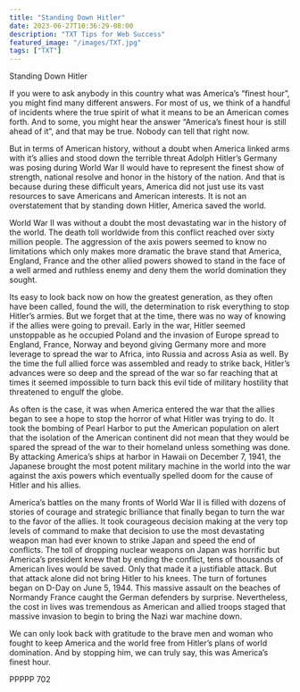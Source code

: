 ```yaml
---
title: "Standing Down Hitler"
date: 2023-06-27T10:36:29-08:00
description: "TXT Tips for Web Success"
featured_image: "/images/TXT.jpg"
tags: ["TXT"]
---
```


Standing Down Hitler

If you were to ask anybody in this country what was America’s “finest hour”, you might find many different answers.  For most of us, we think of a handful of incidents where the true spirit of what it means to be an American comes forth.  And to some, you might hear the answer “America’s finest hour is still ahead of it”, and that may be true.  Nobody can tell that right now.

But in terms of American history, without a doubt when America linked arms with it’s allies and stood down the terrible threat Adolph Hitler’s Germany was posing during World War II would have to represent the finest show of strength, national resolve and honor in the history of the nation.  And that is because during these difficult years, America did not just use its vast resources to save Americans and American interests.  It is not an overstatement that by standing down Hitler, America saved the world.

World War II was without a doubt the most devastating war in the history of the world.  The death toll worldwide from this conflict reached over sixty million people.  The aggression of the axis powers seemed to know no limitations which only makes more dramatic the brave stand that America, England, France and the other allied powers showed to stand in the face of a well armed and ruthless enemy and deny them the world domination they sought.

Its easy to look back now on how the greatest generation, as they often have been called, found the will, the determination to risk everything to stop Hitler’s armies.  But we forget that at the time, there was no way of knowing if the allies were going to prevail.  Early in the war, Hitler seemed unstoppable as he occupied Poland and the invasion of Europe spread to England, France, Norway and beyond giving Germany more and more leverage to spread the war to Africa, into Russia and across Asia as well.  By the time the full allied force was assembled and ready to strike back, Hitler’s advances were so deep and the spread of the war so far reaching that at times it seemed impossible to turn back this evil tide of military hostility that threatened to engulf the globe.

As often is the case, it was when America entered the war that the allies began to see a hope to stop the horror of what Hitler was trying to do.  It took the bombing of Pearl Harbor to put the American population on alert that the isolation of the American continent did not mean that they would be spared the spread of the war to their homeland unless something was done.  By attacking America’s ships at harbor in Hawaii on December 7, 1941, the Japanese brought the most potent military machine in the world into the war against the axis powers which eventually spelled doom for the cause of Hitler and his allies.

America’s battles on the many fronts of World War II is filled with dozens of stories of courage and strategic brilliance that finally began to turn the war to the favor of the allies.  It took courageous decision making at the very top levels of command to make that decision to use the most devastating weapon man had ever known to strike Japan and speed the end of conflicts.  The toll of dropping nuclear weapons on Japan was horrific but America’s president knew that by ending the conflict, tens of thousands of American lives would be saved.  Only that made it a justifiable attack.  But that attack alone did not bring Hitler to his knees.  The turn of fortunes began on D-Day on June 5, 1944.  This massive assault on the beaches of Normandy France caught the German defenders by surprise.  Nevertheless, the cost in lives was tremendous as American and allied troops staged that massive invasion to begin to bring the Nazi war machine down.

We can only look back with gratitude to the brave men and woman who fought to keep America and the world free from Hitler’s plans of world domination.  And by stopping him, we can truly say, this was America’s finest hour.

PPPPP 702

